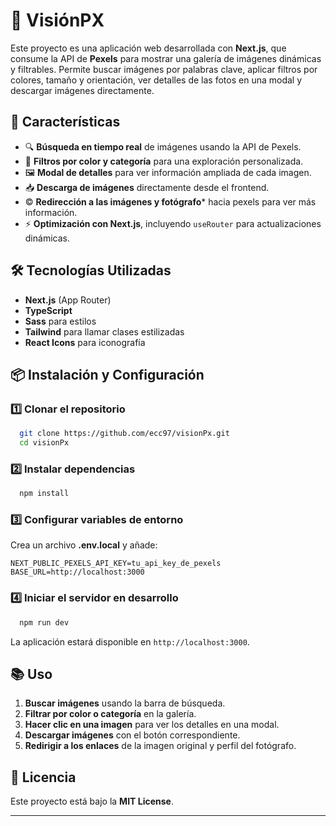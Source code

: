 # 📸 VisiónPX

Este proyecto es una aplicación web desarrollada con **Next.js**, que consume la API de **Pexels** para mostrar una galería de imágenes dinámicas y filtrables. Permite buscar imágenes por palabras clave, aplicar filtros por colores, tamaño y orientación, ver detalles de las fotos en una modal y descargar imágenes directamente.

## 🚀 Características
- 🔍 **Búsqueda en tiempo real** de imágenes usando la API de Pexels.
- 🎨 **Filtros por color y categoría** para una exploración personalizada.
- 🖼️ **Modal de detalles** para ver información ampliada de cada imagen.
- 📥 **Descarga de imágenes** directamente desde el frontend.
- ©️ **Redirección a las imágenes y fotógrafo*** hacia pexels para ver más información.
- ⚡ **Optimización con Next.js**, incluyendo `useRouter` para actualizaciones dinámicas.

## 🛠️ Tecnologías Utilizadas
- **Next.js** (App Router)
- **TypeScript**
- **Sass** para estilos
- **Tailwind** para llamar clases estilizadas
- **React Icons** para iconografía


## 📦 Instalación y Configuración
### 1️⃣ Clonar el repositorio
```sh
  git clone https://github.com/ecc97/visionPx.git
  cd visionPx
```
### 2️⃣ Instalar dependencias
```sh
  npm install
```
### 3️⃣ Configurar variables de entorno
Crea un archivo **.env.local** y añade:
```env
NEXT_PUBLIC_PEXELS_API_KEY=tu_api_key_de_pexels
BASE_URL=http://localhost:3000
```

### 4️⃣ Iniciar el servidor en desarrollo
```sh
  npm run dev
```
La aplicación estará disponible en `http://localhost:3000`.

## 📚 Uso
1. **Buscar imágenes** usando la barra de búsqueda.
2. **Filtrar por color o categoría** en la galería.
3. **Hacer clic en una imagen** para ver los detalles en una modal.
4. **Descargar imágenes** con el botón correspondiente.
5. **Redirigir a los enlaces** de la imagen original y perfil del fotógrafo.


## 📄 Licencia
Este proyecto está bajo la **MIT License**.

---
